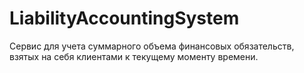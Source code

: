 LiabilityAccountingSystem 
===========

Сервис для учета суммарного объема финансовых обязательств, взятых на себя клиентами к текущему моменту времени. 
